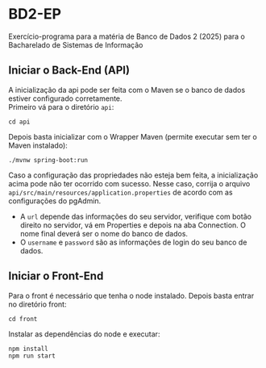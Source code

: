 # BD2-EP
Exercício-programa para a matéria de Banco de Dados 2 (2025) para o Bacharelado de Sistemas de Informação 

## Iniciar o Back-End (API)
A inicialização da api pode ser feita com o Maven se o banco de dados estiver configurado corretamente.\
Primeiro vá para o diretório `api`:
```
cd api
```
Depois basta inicializar com o Wrapper Maven (permite executar sem ter o Maven instalado):
```
./mvnw spring-boot:run
```
Caso a configuração das propriedades não esteja bem feita, a inicialização acima pode não ter ocorrido com sucesso. Nesse caso, corrija o arquivo `api/src/main/resources/application.properties` de acordo com as configurações do pgAdmin.
- A `url` depende das informações do seu servidor, verifique com botão direito no servidor, vá em Properties e depois na aba Connection. O nome final deverá ser o nome do banco de dados.
- O `username` e `password` são as informações de login do seu banco de dados.

## Iniciar o Front-End
Para o front é necessário que tenha o node instalado. Depois basta entrar no diretório front:
```
cd front
```
Instalar as dependências do node e executar:
```
npm install
npm run start
```